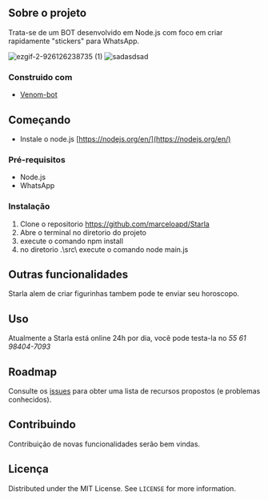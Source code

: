 ## Sobre o projeto
Trata-se de um BOT desenvolvido em Node.js com foco em criar rapidamente "stickers"  para WhatsApp.


![ezgif-2-926126238735 (1)](https://user-images.githubusercontent.com/71731452/111242959-f4ba0e00-85de-11eb-873b-32ca87556165.gif)   ![sadasdsad](https://user-images.githubusercontent.com/71731452/111244354-7d39ae00-85e1-11eb-9e44-b1116645414e.png) 

### Construido com

* [Venom-bot](https://www.npmjs.com/package/venom-bot)


## Começando

* Instale o node.js [https://nodejs.org/en/](https://nodejs.org/en/)


### Pré-requisitos

* Node.js
* WhatsApp

### Instalação

1. Clone o repositorio https://github.com/marceloapd/Starla
2. Abre o terminal no diretorio do projeto
3. execute o comando npm install
4. no diretorio .\src\ execute o comando node main.js

## Outras funcionalidades 

Starla alem de criar figurinhas tambem pode te enviar seu horoscopo.


## Uso

Atualmente a Starla está online 24h por dia, você pode testa-la no _55 61 98404-7093_


## Roadmap

Consulte os [issues](https://github.com/AssisDev/starla/issues) para obter uma lista de recursos propostos (e problemas conhecidos).


## Contribuindo

Contribuição de novas funcionalidades serão bem vindas.

## Licença

Distributed under the MIT License. See `LICENSE` for more information.
